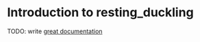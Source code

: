 # Introduction to resting_duckling

TODO: write [great documentation](http://jacobian.org/writing/what-to-write/)
